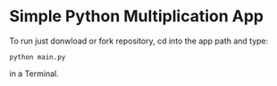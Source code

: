 # Simple Python Multiplication App

To run just donwload or fork repository, cd into the app path and type:

    python main.py

in a Terminal.